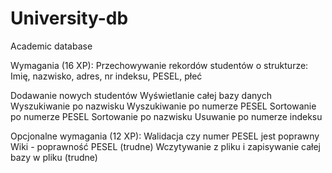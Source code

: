 # University-db
Academic database 


Wymagania (16 XP):
  Przechowywanie rekordów studentów o strukturze: Imię, nazwisko, adres, nr indeksu, PESEL, płeć
  
  Dodawanie nowych studentów
  Wyświetlanie całej bazy danych
  Wyszukiwanie po nazwisku
  Wyszukiwanie po numerze PESEL
  Sortowanie po numerze PESEL
  Sortowanie po nazwisku
  Usuwanie po numerze indeksu


Opcjonalne wymagania (12 XP):
  Walidacja czy numer PESEL jest poprawny Wiki - poprawność PESEL (trudne)
  Wczytywanie z pliku i zapisywanie całej bazy w pliku (trudne)
